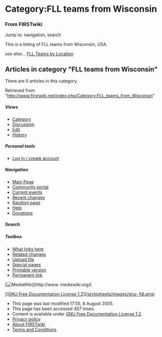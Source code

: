 # Category:FLL teams from Wisconsin

### From FIRSTwiki

Jump to: navigation, search

This is a listing of FLL teams from Wisconsin, USA.

_see also..._ [FLL Teams by Location](/index.php/FLL_Teams_by_Location "FLL
Teams by Location" )

  

## Articles in category "FLL teams from Wisconsin"

There are 0 articles in this category.

Retrieved from
"<http://www.firstwiki.net/index.php/Category:FLL_teams_from_Wisconsin>"

##### Views

  * [Category](/index.php/Category:FLL_teams_from_Wisconsin)
  * [Discussion](/index.php?title=Category_talk:FLL_teams_from_Wisconsin&action=edit)
  * [Edit](/index.php?title=Category:FLL_teams_from_Wisconsin&action=edit)
  * [History](/index.php?title=Category:FLL_teams_from_Wisconsin&action=history)

##### Personal tools

  * [Log in / create account](/index.php?title=Special:Userlogin&returnto=Category:FLL_teams_from_Wisconsin)

[](/index.php/Main_Page "Main Page" )

##### Navigation

  * [Main Page](/index.php/Main_Page)
  * [Community portal](/index.php/FIRSTwiki:Community_portal)
  * [Current events](/index.php/Current_events)
  * [Recent changes](/index.php/Special:Recentchanges)
  * [Random page](/index.php/Special:Random)
  * [Help](/index.php/Help:Contents)
  * [Donations](/index.php/FIRSTwiki:Site_support)

##### Search



##### Toolbox

  * [What links here](/index.php/Special:Whatlinkshere/Category:FLL_teams_from_Wisconsin)
  * [Related changes](/index.php/Special:Recentchangeslinked/Category:FLL_teams_from_Wisconsin)
  * [Upload file](/index.php/Special:Upload)
  * [Special pages](/index.php/Special:Specialpages)
  * [Printable version](/index.php?title=Category:FLL_teams_from_Wisconsin&printable=yes)
  * [Permanent link](/index.php?title=Category:FLL_teams_from_Wisconsin&oldid=40638)

[![MediaWiki](/skins/common/images/poweredby_mediawiki_88x31.png)](http://www.
mediawiki.org/)

[![GNU Free Documentation License 1.2](/stylesheets/images/gnu-
fdl.png)](http://www.gnu.org/copyleft/fdl.html)

  * This page was last modified 17:55, 8 August 2005.
  * This page has been accessed 457 times.
  * Content is available under [GNU Free Documentation License 1.2](http://www.gnu.org/copyleft/fdl.html "http://www.gnu.org/copyleft/fdl.html" ).
  * [Privacy policy](/index.php/FIRSTwiki:Privacy_policy "FIRSTwiki:Privacy policy" )
  * [About FIRSTwiki](/index.php/FIRSTwiki:About "FIRSTwiki:About" )
  * [Terms and Conditions](/index.php/FIRSTwiki:Terms_and_conditions "FIRSTwiki:Terms and conditions" )

